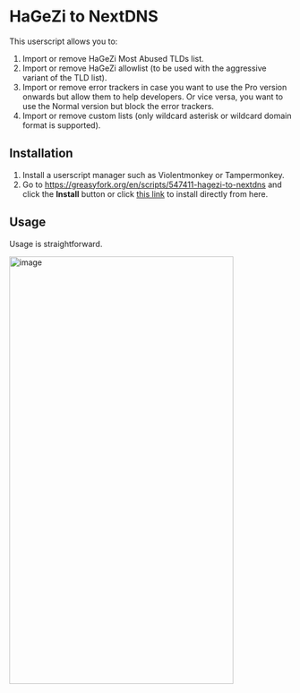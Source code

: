# HaGeZi to NextDNS

This userscript allows you to:

1. Import or remove HaGeZi Most Abused TLDs list.
2. Import or remove HaGeZi allowlist (to be used with the aggressive variant of
 the TLD list).
3. Import or remove error trackers in case you want to use the Pro version
 onwards but allow them to help developers. Or vice versa, you want to use the
 Normal version but block the error trackers.
4. Import or remove custom lists (only wildcard asterisk or wildcard domain
 format is supported).

## Installation

1. Install a userscript manager such as Violentmonkey or Tampermonkey.
2. Go to <https://greasyfork.org/en/scripts/547411-hagezi-to-nextdns> and click
 the **Install** button or click
 [this link](https://raw.githubusercontent.com/vietthedev/hagezi-to-nextdns/refs/heads/main/dist/Hagezi%20to%20NextDNS.user.js)
 to install directly from here.

## Usage

Usage is straightforward.

<img
  width="400"
  height="764"
  alt="image"
  src="https://github.com/user-attachments/assets/492b9fe1-e1af-4bee-abab-081f844cecd6"
/>
